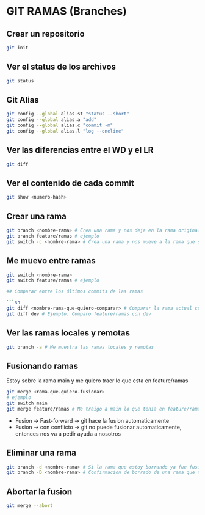 # GIT RAMAS (Branches)

## Crear un repositorio

```sh
git init
```

## Ver el status de los archivos

```sh
git status
```

## Git Alias

```sh
git config --global alias.st "status --short"
git config --global alias.a "add"
git config --global alias.c "commit -m"
git config --global alias.l "log --oneline"
```

## Ver las diferencias entre el WD y el LR

```sh
git diff
```

## Ver el contenido de cada commit

```sh
git show <numero-hash>
```

## Crear una rama

```sh
git branch <nombre-rama> # Crea una rama y nos deja en la rama original
git branch feature/ramas # ejemplo
git switch -c <nombre-rama> # Crea una rama y nos mueve a la rama que se creo
```

## Me muevo entre ramas

```sh
git switch <nombre-rama>
git switch feature/ramas # ejemplo

## Comparar entre los últimos commits de las ramas

```sh
git diff <nombre-rama-que-quiero-comparar> # Comparar la rama actual contra la rama que indico
git diff dev # Ejemplo. Comparo feature/ramas con dev
```

## Ver las ramas locales y remotas

```sh
git branch -a # Me muestra las ramas locales y remotas
```

## Fusionando ramas
Estoy sobre la rama main y me quiero traer lo que esta en feature/ramas

```sh
git merge <rama-que-quiero-fusionar>
# ejemplo
git switch main
git merge feature/ramas # Me traigo a main lo que tenia en feature/ramas
```

* Fusion -> Fast-forward -> git hace la fusion automaticamente
* Fusion -> con conflicto -> git no puede fusionar automaticamente, entonces nos va a pedir ayuda a nosotros

## Eliminar una rama

```sh
git branch -d <nombre-rama> # Si la rama que estoy borrando ya fue fusionada me va a borrar la rama
git branch -D <nombre-rama> # Confirmacion de borrado de una rama que todavia no ha sido fusionada en el repositorio
```

## Abortar la fusion

```sh
git merge --abort
```


